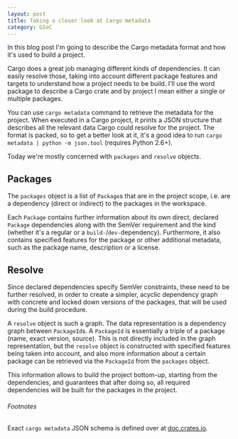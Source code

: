 ```yaml
---
layout: post
title: Taking a closer look at Cargo metadata
category: GSoC
---
```

In this blog post I'm going to describe the Cargo metadata format and how it's
used to build a project.

Cargo does a great job managing different kinds of dependencies. It can easily
resolve those, taking into account different package features and targets to
understand how a project needs to be build. I'll use the word package to describe
a Cargo crate and by project I mean either a single or multiple packages.

You can use `cargo metadata` command to retrieve the metadata for the project.
When executed in a
Cargo project, it prints a JSON structure that describes all the relevant data
Cargo could resolve for the project. The format is packed, so to get a better
look at it, it's a good idea to run `cargo metadata | python -m json.tool`
(requires Python 2.6+).

Today we're mostly concerned with `packages` and `resolve` objects.

## Packages
The `packages` object is a list of `Package`s that are in the project scope, i.e.
are a dependency (direct or indirect) to the packages in the workspace.

Each `Package` contains further information about its own direct, declared
`Package` dependencies along with the SemVer requirement and the kind (whether
it's a regular or a `build-`/`dev-`dependency). Furthermore, it also contains
specified features for the package or other additional metadata, such as the
package name, description or a license.

## Resolve
Since declared dependencies specify SemVer constraints, these need to be further
resolved, in order to create a simpler, acyclic dependency graph with concrete
and locked down versions of the packages, that will be used during the build
procedure.

A `resolve` object is such a graph. The data representation is a
dependency graph between `PackageId`s. A `PackageId` is essentially a triple of
a package (name, exact version, source). This is not directly included in the
graph representation, but the `resolve` object is constructed with specified
features being taken into account, and also more information about a certain
package can be retrieved via the `PackageId` from the `packages` object.

This information allows to build the project bottom-up, starting from the
dependencies, and guarantees that after doing so, all required dependencies will
be built for the packages in the project.

###### Footnotes
Exact `cargo metadata` JSON schema is defined over at [doc.crates.io](http://doc.crates.io/external-tools.html#information-about-project-structure).

